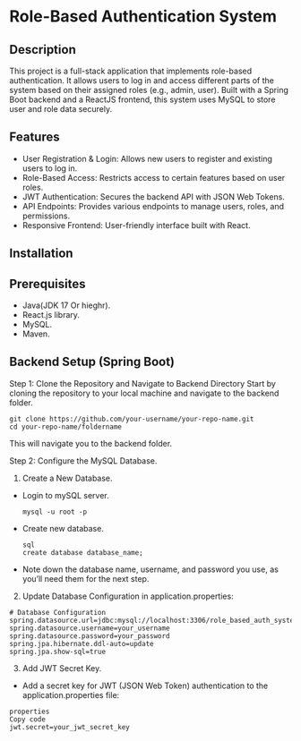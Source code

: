 # Role-Based Authentication System
## Description
This project is a full-stack application that implements role-based authentication. It allows users to log in and access different parts of the system based on their assigned roles (e.g., admin, user). Built with a Spring Boot backend and a ReactJS frontend, this system uses MySQL to store user and role data securely.
## Features
-  User Registration & Login: Allows new users to register and existing users to log in.
-  Role-Based Access: Restricts access to certain features based on user roles.
-  JWT Authentication: Secures the backend API with JSON Web Tokens.
-  API Endpoints: Provides various endpoints to manage users, roles, and permissions.
-  Responsive Frontend: User-friendly interface built with React.
## Installation
## Prerequisites
- Java(JDK 17 Or hieghr).
- React.js  library.
- MySQL.
- Maven.
## Backend Setup (Spring Boot)
Step 1: Clone the Repository and Navigate to Backend Directory
Start by cloning the repository to your local machine and navigate to the backend folder.
```
git clone https://github.com/your-username/your-repo-name.git
cd your-repo-name/foldername
```
This will navigate you to the backend folder.

Step 2: Configure the MySQL Database.
1. Create a New Database.
- Login to mySQL server.
  ```
  mysql -u root -p
  ```
- Create new database.
  ```
  sql
  create database database_name;
  ```
- Note down the database name, username, and password you use, as you’ll need them for the next step.
2. Update Database Configuration in application.properties:
  ```
  # Database Configuration
spring.datasource.url=jdbc:mysql://localhost:3306/role_based_auth_system
spring.datasource.username=your_username
spring.datasource.password=your_password
spring.jpa.hibernate.ddl-auto=update
spring.jpa.show-sql=true
```
3. Add JWT Secret Key.
- Add a secret key for JWT (JSON Web Token) authentication to the application.properties file:
```
properties
Copy code
jwt.secret=your_jwt_secret_key

```






  







